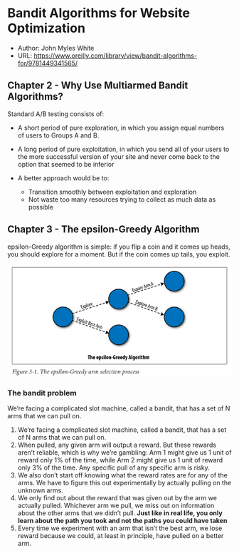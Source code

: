 # Bandit Algorithms for Website Optimization

- Author: John Myles White
- URL: https://www.oreilly.com/library/view/bandit-algorithms-for/9781449341565/

## Chapter 2 - Why Use Multiarmed Bandit Algorithms?

Standard A/B testing consists of:
  -  A short period of pure exploration, in which you assign equal numbers of users to Groups A and B.
  -  A long period of pure exploitation, in which you send all of your users to the more successful version of your site and never come back to the option that seemed to be inferior

- A better approach would be to:
    - Transition smoothly between exploitation and exploration
    - Not waste too many resources trying to collect as much data as possible

## Chapter 3 - The epsilon-Greedy Algorithm

epsilon-Greedy algorithm is simple: if you flip a coin and it comes up heads, you should explore for a moment. But if the coin comes up tails, you exploit.

![picture 1](images/39ad3f9e73f93de22fcb16cf8d227126cd5c9e65cbb699283108a16df72880e1.png)  

### The bandit problem
We’re facing a complicated slot machine, called a bandit, that has a set of N arms that we can pull on.

  1. We’re facing a complicated slot machine, called a bandit, that has a set of N arms that we can pull on.
  2. When pulled, any given arm will output a reward. But these rewards aren’t reliable, which is why we’re gambling: Arm 1 might give us 1 unit of reward only 1% of the time, while Arm 2 might give us 1 unit of reward only 3% of the time. Any specific pull of any specific arm is risky.
  3. We also don’t start off knowing what the reward rates are for any of the arms. We have to figure this out experimentally by actually pulling on the unknown arms.
  4. We only find out about the reward that was given out by the arm we actually pulled. Whichever arm we pull, we miss out on information about the other arms that we didn’t pull. **Just like in real life, you only learn about the path you took and not the paths you could have taken**
  5. Every time we experiment with an arm that isn’t the best arm, we lose reward because we could, at least in principle, have pulled on a better arm.

